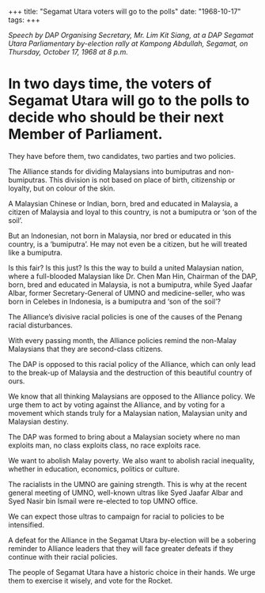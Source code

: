 +++ 
title: "Segamat Utara voters will go to the polls"
date: "1968-10-17"
tags:
+++

_Speech by DAP Organising Secretary, Mr. Lim Kit Siang, at a DAP Segamat Utara Parliamentary by-election rally at Kampong Abdullah, Segamat, on Thursday, October 17, 1968 at 8 p.m._

# In two days time, the voters of Segamat Utara will go to the polls to decide who should be their next Member of Parliament.

They have before them, two candidates, two parties and two policies.

The Alliance stands for dividing Malaysians into bumiputras and non-bumiputras. This division is not based on place of birth, citizenship or loyalty, but on colour of the skin.</u>

A Malaysian Chinese or Indian, born, bred and educated in Malaysia, a citizen of Malaysia and loyal to this country, is not a bumiputra or ‘son of the soil’.

But an Indonesian, not born in Malaysia, nor bred or educated in this country, is a ‘bumiputra’. He may not even be a citizen, but he will treated like a bumiputra.

Is this fair? Is this just? Is this the way to build a united Malaysian nation, where a full-blooded Malaysian like Dr. Chen Man Hin, Chairman of the DAP, born, bred and educated in Malaysia, is not a bumiputra, while Syed Jaafar Albar, former Secretary-General of UMNO and medicine-seller, who was born in Celebes in Indonesia, is a bumiputra and ‘son of the soil’?

The Alliance’s divisive racial policies is one of the causes of the Penang racial disturbances.

With every passing month, the Alliance policies remind the non-Malay Malaysians that they are second-class citizens.

The DAP is opposed to this racial policy of the Alliance, which can only lead to the break-up of Malaysia and the destruction of this beautiful country of ours.

We know that all thinking Malaysians are opposed to the Alliance policy. We urge them to act by voting against the Alliance, and by voting for a movement which stands truly for a Malaysian nation, Malaysian unity and Malaysian destiny.

The DAP was formed to bring about a Malaysian society where no man exploits man, no class exploits class, no race exploits race.

We want to abolish Malay poverty. We also want to abolish racial inequality, whether in education, economics, politics or culture.

The racialists in the UMNO are gaining strength. This is why at the recent general meeting of UMNO, well-known ultras like Syed Jaafar Albar and Syed Nasir bin Ismail were re-elected to top UMNO office.

We can expect those ultras to campaign for racial to policies to be intensified.

A defeat for the Alliance in the Segamat Utara by-election will be a sobering reminder to Alliance leaders that they will face greater defeats if they continue with their racial policies.

The people of Segamat Utara have a historic choice in their hands. We urge them to exercise it wisely, and vote for the Rocket.
 
